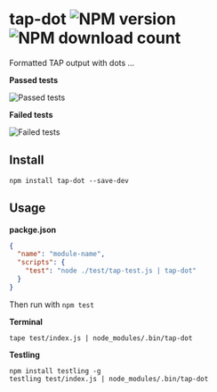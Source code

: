 # tap-dot ![NPM version](https://img.shields.io/npm/v/tap-dot.svg?style=flat-square) ![NPM download count](https://img.shields.io/npm/dm/tap-dot.svg?style=flat-square)

Formatted TAP output with dots ...

**Passed tests**

![Passed tests](https://i.cloudup.com/NUrIyLYHct.png)

**Failed tests**

![Failed tests](https://i.cloudup.com/70SmvILs9I.png)
 
## Install
 
```
npm install tap-dot --save-dev
```
 
## Usage

**packge.json**

```json
{
  "name": "module-name",
  "scripts": {
    "test": "node ./test/tap-test.js | tap-dot"
  }
}
```

Then run with `npm test`
 
**Terminal**

```
tape test/index.js | node_modules/.bin/tap-dot
``` 

**Testling**

```
npm install testling -g
testling test/index.js | node_modules/.bin/tap-dot
```

